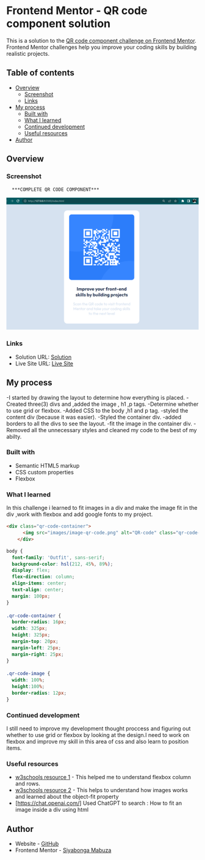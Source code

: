 # Frontend Mentor - QR code component solution

This is a solution to the [QR code component challenge on Frontend Mentor](https://www.frontendmentor.io/challenges/qr-code-component-iux_sIO_H). Frontend Mentor challenges help you improve your coding skills by building realistic projects. 

## Table of contents

- [Overview](#overview)
  - [Screenshot](#screenshot)
  - [Links](#links)
- [My process](#my-process)
  - [Built with](#built-with)
  - [What I learned](#what-i-learned)
  - [Continued development](#continued-development)
  - [Useful resources](#useful-resources)
- [Author](#author)


## Overview

### Screenshot

      ***COMPLETE QR CODE COMPONENT***

![](images/QR-code-component.png)



### Links

- Solution URL: [Solution](https://github.com/Siyamabuza/QR-code-component-solution-frontend-mentor.git)
- Live Site URL: [Live Site](https://github.com/Siyamabuza/Siyamabuza.github.io)

## My process

-I started by drawing the layout to determine how everything is placed.
-Created three(3) divs and ,added the image , h1 ,p tags.
-Determine whether to use grid or flexbox.
-Added CSS to the body ,h1 and p tag. 
-styled the content div (because it was easier).
-Styled the container div.
-added borders to all the divs to see the layout.
-fit the image in the container div.
-Removed all the unnecessary styles and cleaned my code to the best of my abilty.


### Built with

- Semantic HTML5 markup
- CSS custom properties
- Flexbox

### What I learned

In this challenge i learned to fit images in a div and make the image fit in the div ,work with flexbox and add google fonts to my project.

```html
<div class="qr-code-container">
      <img src="images/image-qr-code.png" alt="QR-code" class="qr-code-image">
    </div>
```
```css
body {
  font-family: 'Outfit', sans-serif;
  background-color: hsl(212, 45%, 89%);
  display: flex;
  flex-direction: column;
  align-items: center;
  text-align: center;
  margin: 100px;
}

.qr-code-container {
  border-radius: 16px;
  width: 325px;
  height: 325px;
  margin-top: 20px;
  margin-left: 25px;
  margin-right: 25px;
}

.qr-code-image {
  width: 100%;
  height:100%;
  border-radius: 12px;
}
```

### Continued development

I still need to improve my development thought proccess and figuring out whether to use grid or flexbox by looking at the design.I need to work on flexbox and improve my skill in this area of css and also learn to position items. 

### Useful resources

- [w3schools resource 1](https://www.w3schools.com/css/css3_flexbox_container.asp) - This helped me to understand flexbox column and rows.
- [w3schools resource 2](https://www.w3schools.com/css/css3_object-fit.asp) - This helps to understand how images works and learned about the object-fit property
- [https://chat.openai.com/] Used ChatGPT to search : How to fit an image inside a div using html

## Author

- Website - [GitHub](https://github.com/Siyamabuza/Siyamabuza.github.io)
- Frontend Mentor - [Siyabonga Mabuza](https://www.frontendmentor.io/profile/Siyamabuza)

